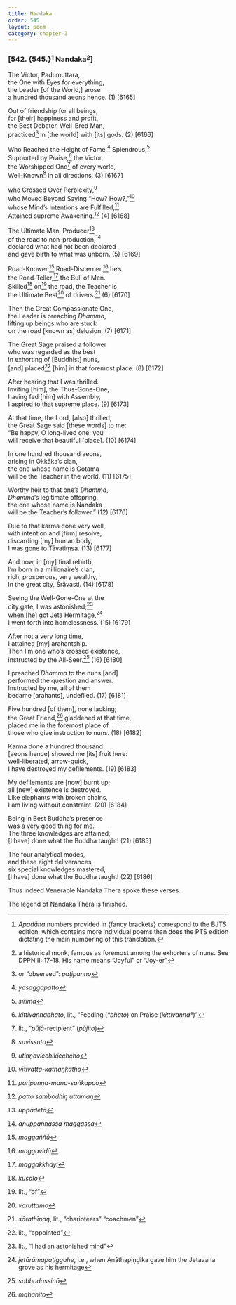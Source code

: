```yaml
---
title: Nandaka
order: 545
layout: poem
category: chapter-3
---
```


### \[542. {545.}[^1] Nandaka[^2]\]

The Victor, Padumuttara,  
the One with Eyes for everything,  
the Leader \[of the World,\] arose  
a hundred thousand aeons hence. (1) \[6165\]

Out of friendship for all beings,  
for \[their\] happiness and profit,  
the Best Debater, Well-Bred Man,  
practiced[^3] in \[the world\] with \[its\] gods. (2) \[6166\]

Who Reached the Height of Fame,[^4] Splendrous,[^5]  
Supported by Praise,[^6] the Victor,  
the Worshipped One[^7] of every world,  
Well-Known[^8] in all directions, (3) \[6167\]

who Crossed Over Perplexity,[^9]  
who Moved Beyond Saying “How? How?,”[^10]  
whose Mind’s Intentions are Fulfilled,[^11]  
Attained supreme Awakening.[^12] (4) \[6168\]

The Ultimate Man, Producer[^13]  
of the road to non-production,[^14]  
declared what had not been declared  
and gave birth to what was unborn. (5) \[6169\]

Road-Knower,[^15] Road-Discerner,[^16] he’s  
the Road-Teller,[^17] the Bull of Men.  
Skilled[^18] on[^19] the road, the Teacher is  
the Ultimate Best[^20] of drivers.[^21] (6) \[6170\]

Then the Great Compassionate One,  
the Leader is preaching *Dhamma*,  
lifting up beings who are stuck  
on the road \[known as\] delusion. (7) \[6171\]

The Great Sage praised a follower  
who was regarded as the best  
in exhorting of \[Buddhist\] nuns,  
\[and\] placed[^22] \[him\] in that foremost place. (8) \[6172\]

After hearing that I was thrilled.  
Inviting \[him\], the Thus-Gone-One,  
having fed \[him\] with Assembly,  
I aspired to that supreme place. (9) \[6173\]

At that time, the Lord, \[also\] thrilled,  
the Great Sage said \[these words\] to me:  
“Be happy, O long-lived one; you  
will receive that beautiful \[place\]. (10) \[6174\]

In one hundred thousand aeons,  
arising in Okkāka’s clan,  
the one whose name is Gotama  
will be the Teacher in the world. (11) \[6175\]

Worthy heir to that one’s *Dhamma*,  
*Dhamma*’s legitimate offspring,  
the one whose name is Nandaka  
will be the Teacher’s follower.” (12) \[6176\]

Due to that karma done very well,  
with intention and \[firm\] resolve,  
discarding \[my\] human body,  
I was gone to Tāvatiṃsa. (13) \[6177\]

And now, in \[my\] final rebirth,  
I’m born in a millionaire’s clan,  
rich, prosperous, very wealthy,  
in the great city, Śrāvasti. (14) \[6178\]

Seeing the Well-Gone-One at the  
city gate, I was astonished;[^23]  
when \[he\] got Jeta Hermitage,[^24]  
I went forth into homelessness. (15) \[6179\]

After not a very long time,  
I attained \[my\] arahantship.  
Then I’m one who’s crossed existence,  
instructed by the All-Seer.[^25] (16) \[6180\]

I preached *Dhamma* to the nuns \[and\]  
performed the question and answer.  
Instructed by me, all of them  
became \[arahants\], undefiled. (17) \[6181\]

Five hundred \[of them\], none lacking;  
the Great Friend,[^26] gladdened at that time,  
placed me in the foremost place of  
those who give instruction to nuns. (18) \[6182\]

Karma done a hundred thousand  
\[aeons hence\] showed me \[its\] fruit here:  
well-liberated, arrow-quick,  
I have destroyed my defilements. (19) \[6183\]

My defilements are \[now\] burnt up;  
all \[new\] existence is destroyed.  
Like elephants with broken chains,  
I am living without constraint. (20) \[6184\]

Being in Best Buddha’s presence  
was a very good thing for me.  
The three knowledges are attained;  
\[I have\] done what the Buddha taught! (21) \[6185\]

The four analytical modes,  
and these eight deliverances,  
six special knowledges mastered,  
\[I have\] done what the Buddha taught! (22) \[6186\]

Thus indeed Venerable Nandaka Thera spoke these verses.

The legend of Nandaka Thera is finished.

[^1]: *Apadāna* numbers provided in {fancy brackets} correspond to the BJTS edition, which contains more individual poems than does the PTS edition dictating the main numbering of this translation.

[^2]: a historical monk, famous as foremost among the exhorters of nuns. See DPPN II: 17-18. His name means “Joyful” or “Joy-er”

[^3]: or “observed”: *paṭipanno*

[^4]: *yasaggapatto*

[^5]: *sirimā*

[^6]: *kittivaṇṇabhato*, lit., “Feeding (*°bhato*) on Praise (*kittivaṇṇa°*)”

[^7]: lit., “*pūjā*-recipient” (*pūjito*)

[^8]: *suvissuto*

[^9]: *utiṇṇavi<span class="diacritics" data-state="on">c</span><span class="no-diacritics" data-state="off">ch</span>iki<span class="diacritics" data-state="on">c</span><span class="no-diacritics" data-state="off">ch</span>cho*

[^10]: *vītivatta-kathaŋkatho*

[^11]: *paripuṇṇa-mana-saṅkappo*

[^12]: *patto sambodhiŋ uttamaŋ*

[^13]: *uppādetā*

[^14]: *anuppannassa maggassa*

[^15]: *maggaññū*

[^16]: *maggavidū*

[^17]: *maggakkhāyī*

[^18]: *kusalo*

[^19]: lit., “of”

[^20]: *varuttamo*

[^21]: *sārathīnaŋ*, lit., “charioteers” “coachmen”

[^22]: lit., “appointed”

[^23]: lit., “I had an astonished mind”

[^24]: *jetārāmapaṭiggahe*, i.e., when Anāthapiṇḍika gave him the Jetavana grove as his hermitage

[^25]: *sabbadassinā*

[^26]: *mahāhito*
